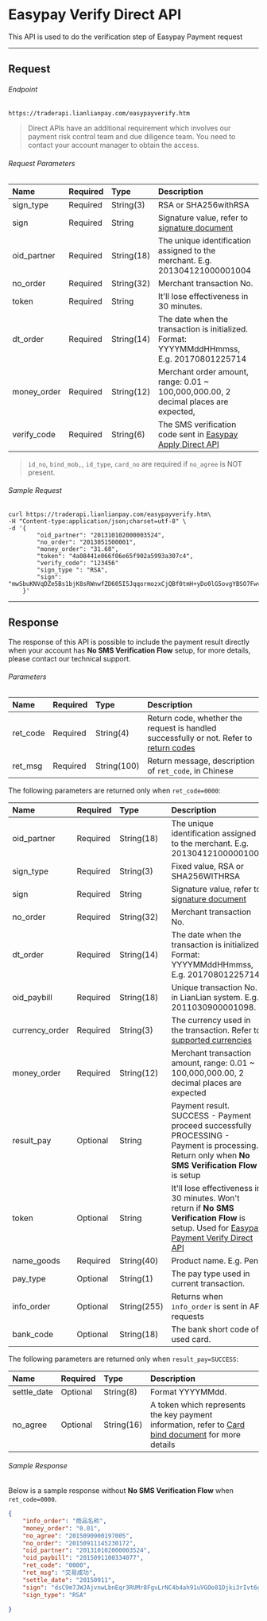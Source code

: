 # Easypay Verify Direct API

This API is used to do the verification step of Easypay Payment request

***

## Request

###### Endpoint

```html
https://traderapi.lianlianpay.com/easypayverify.htm
```

> Direct APIs have an additional requirement which involves our payment risk control team and due diligence team. You need to contact your account manager to obtain the access.

###### Request Parameters

|Name|Required|Type|Description|
|:---|:---|:---|:---|
|sign_type|Required|String(3)|RSA or SHA256withRSA|
|sign|Required|String|Signature value, refer to [signature document](signature.md)|
|oid_partner|Required|String(18)|The unique identification assigned to the merchant. E.g. 201304121000001004|
|no_order|Required|String(32)|Merchant transaction No.|
|token|Required|String| It'll lose effectiveness in 30 minutes. |
|dt_order|Required|String(14)|The date when the transaction is initialized. Format: YYYYMMddHHmmss, E.g. 20170801225714|
|money_order|Required|String(12)|Merchant order amount, range: 0.01 ~ 100,000,000.00, 2 decimal places are expected,|
|verify_code|Required|String(6)|The SMS verification code sent in [Easypay Apply Direct API](easypay-apply-direct-API.md)|


> ```id_no```, ```bind_mob,```, ```id_type```, ```card_no``` are required if ```no_agree``` is NOT present.

###### Sample Request

```curl
curl https://traderapi.lianlianpay.com/easypayverify.htm\
-H "Content-type:application/json;charset=utf-8" \
-d '{
		"oid_partner": "201310102000003524",
    	"no_order": "2013051500001",
    	"money_order": "31.68",
	    "token": "4a08441e066f06e65f902a5993a307c4",
        "verify_code": "123456"
	    "sign_type ": "RSA",
    	"sign": "mwSbuKNVqDZe5Bs1bjK8sRWnwfZD605I5JqqormozxCjQBf0tmH+yDo0lG5ovgYBSO7Fwv21vBoyr+Aq7dwLVmGbEzjJgcqXYYLeXrexNKpNepXCAE+CDBHgbOLujBPpNIiEf+sr1ABXN69HjDvKaz0SS8qt6aMNHda2HhCZapU="
    }'
```

***

## Response

The response of this API is possible to include the payment result directly when your account has **No SMS Verification Flow** setup, for more details, please contact our technical support.

###### Parameters

|Name|Required|Type|Description|
|:---|:---|:---|:---|
|ret_code|Required|String(4)|Return code, whether the request is handled successfully or not. Refer to [return codes](return-codes.md)|
|ret_msg|Required|String(100)|Return message, description of ```ret_code```, in Chinese |

The following parameters are returned only when ```ret_code=0000```:

|Name|Required|Type|Description|
|:---|:---|:---|:---|
|oid_partner|Required|String(18)|The unique identification assigned to the merchant. E.g. 201304121000001004|
|sign_type|Required|String(3)|Fixed value, RSA or SHA256WITHRSA|
|sign|Required|String|Signature value, refer to [signature document](signature.md)|
|no_order|Required|String(32)|Merchant transaction No.|
|dt_order|Required|String(14)|The date when the transaction is initialized. Format: YYYYMMddHHmmss, E.g. 20170801225714|
|oid_paybill|Required|String(18)|Unique transaction No. in LianLian system. E.g. 2011030900001098. |
|currency_order|Required|String(3)|The currency used in the transaction. Refer to [supported currencies](supported-currencies.md) |
|money_order|Required|String(12)|Merchant transaction amount, range: 0.01 ~ 100,000,000.00, 2 decimal places are expected|
|result_pay|Optional|String| Payment result. <br> SUCCESS - Payment proceed successfully <br> PROCESSING -  Payment is processing. Return only when **No SMS Verification Flow** is setup|
|token|Optional|String| It'll lose effectiveness in 30 minutes. Won't return if **No SMS Verification Flow** is setup.  Used for [Easypay Payment Verify Direct API](easypay-verify-direct-api.md)|
|name_goods|Required|String(40)|Product name. E.g. Pen|
|pay_type|Optional|String(1)| The pay type used in current transaction.|
|info_order|Optional|String(255)| Returns when ```info_order``` is sent in API requests|
|bank_code|Optional|String(18)|The bank short code of used card.|

The following parameters are returned only when ```result_pay=SUCCESS```:

|Name|Required|Type|Description|
|:---|:---|:---|:---|
|settle_date|Optional|String(8)| Format YYYYMMdd. |
|no_agree|Optional|String(16)| A token which represents the key payment information, refer to [Card bind document](card-bind-overview.md) for more details |

###### Sample Response

Below is a sample response without **No SMS Verification Flow** when ```ret_code=0000```.

```json
{
    "info_order": "商品名称",
    "money_order": "0.01",
    "no_agree": "2015090900197005",
    "no_order": "20150911145230172",
    "oid_partner": "201310102000003524",
    "oid_paybill": "2015091100334077",
    "ret_code": "0000",
    "ret_msg": "交易成功",
    "settle_date": "20150911",
    "sign": "dsC9m7JWJAjvnwLbnEqr3RUMr8FgvLrNC4b4ah91uVGOo81Djki3rIvt6gyFMN3A57D2VGGyMd5C11QRnkLBhimYBeTIIVeUrD/mfMrSJaNvwl76kDECQNxU/lmtPlC+WkRLlHbZnWjI/wHLKbVSZymeTC090tOPfiEhKZI4OLU=",
    "sign_type": "RSA"

}
```
